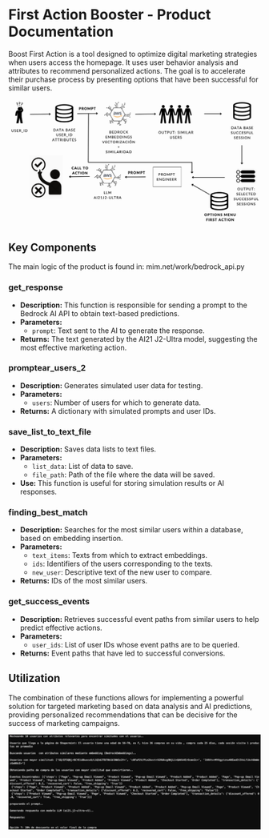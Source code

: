 # First Action Booster - Product Documentation

Boost First Action is a tool designed to optimize digital marketing strategies when users access the homepage. It uses user behavior analysis and attributes to recommend personalized actions. The goal is to accelerate their purchase process by presenting options that have been successful for similar users.


![Booster Image](images/booster.png)

## Key Components
The main logic of the product is found in: mim.net/work/bedrock_api.py

### get_response
- **Description:** This function is responsible for sending a prompt to the Bedrock AI API to obtain text-based predictions.
- **Parameters:**
  - `prompt`: Text sent to the AI to generate the response.
- **Returns:** The text generated by the AI21 J2-Ultra model, suggesting the most effective marketing action.

### promptear_users_2
- **Description:** Generates simulated user data for testing.
- **Parameters:**
  - `users`: Number of users for which to generate data.
- **Returns:** A dictionary with simulated prompts and user IDs.

### save_list_to_text_file
- **Description:** Saves data lists to text files.
- **Parameters:**
  - `list_data`: List of data to save.
  - `file_path`: Path of the file where the data will be saved.
- **Use:** This function is useful for storing simulation results or AI responses.

### finding_best_match
- **Description:** Searches for the most similar users within a database, based on embedding insertion.
- **Parameters:**
  - `text_items`: Texts from which to extract embeddings.
  - `ids`: Identifiers of the users corresponding to the texts.
  - `new_user`: Descriptive text of the new user to compare.
- **Returns:** IDs of the most similar users.

### get_success_events
- **Description:** Retrieves successful event paths from similar users to help predict effective actions.
- **Parameters:**
  - `user_ids`: List of user IDs whose event paths are to be queried.
- **Returns:** Event paths that have led to successful conversions.

## Utilization

The combination of these functions allows for implementing a powerful solution for targeted marketing based on data analysis and AI predictions, providing personalized recommendations that can be decisive for the success of marketing campaigns.


![Image Description](images/output.png)

